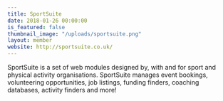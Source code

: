 ```yaml
---
title: SportSuite
date: 2018-01-26 00:00:00
is_featured: false
thumbnail_image: "/uploads/sportsuite.png"
layout: member
website: http://sportsuite.co.uk/
---
```


SportSuite is a set of web modules designed by, with and for sport and physical activity organisations. SportSuite manages event bookings, volunteering opportunities, job listings, funding finders, coaching databases, activity finders and more!